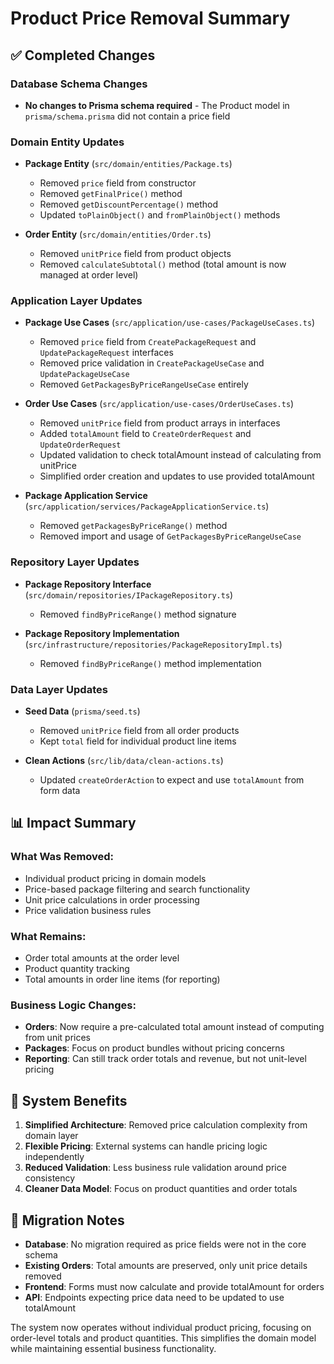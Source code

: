 # Product Price Removal Summary

## ✅ Completed Changes

### Database Schema Changes
- **No changes to Prisma schema required** - The Product model in `prisma/schema.prisma` did not contain a price field

### Domain Entity Updates
- **Package Entity** (`src/domain/entities/Package.ts`)
  - Removed `price` field from constructor
  - Removed `getFinalPrice()` method
  - Removed `getDiscountPercentage()` method
  - Updated `toPlainObject()` and `fromPlainObject()` methods

- **Order Entity** (`src/domain/entities/Order.ts`)
  - Removed `unitPrice` field from product objects
  - Removed `calculateSubtotal()` method (total amount is now managed at order level)

### Application Layer Updates
- **Package Use Cases** (`src/application/use-cases/PackageUseCases.ts`)
  - Removed `price` field from `CreatePackageRequest` and `UpdatePackageRequest` interfaces
  - Removed price validation in `CreatePackageUseCase` and `UpdatePackageUseCase`
  - Removed `GetPackagesByPriceRangeUseCase` entirely

- **Order Use Cases** (`src/application/use-cases/OrderUseCases.ts`)
  - Removed `unitPrice` field from product arrays in interfaces
  - Added `totalAmount` field to `CreateOrderRequest` and `UpdateOrderRequest`
  - Updated validation to check totalAmount instead of calculating from unitPrice
  - Simplified order creation and updates to use provided totalAmount

- **Package Application Service** (`src/application/services/PackageApplicationService.ts`)
  - Removed `getPackagesByPriceRange()` method
  - Removed import and usage of `GetPackagesByPriceRangeUseCase`

### Repository Layer Updates
- **Package Repository Interface** (`src/domain/repositories/IPackageRepository.ts`)
  - Removed `findByPriceRange()` method signature

- **Package Repository Implementation** (`src/infrastructure/repositories/PackageRepositoryImpl.ts`)
  - Removed `findByPriceRange()` method implementation

### Data Layer Updates
- **Seed Data** (`prisma/seed.ts`)
  - Removed `unitPrice` field from all order products
  - Kept `total` field for individual product line items

- **Clean Actions** (`src/lib/data/clean-actions.ts`)
  - Updated `createOrderAction` to expect and use `totalAmount` from form data

## 📊 Impact Summary

### What Was Removed:
- Individual product pricing in domain models
- Price-based package filtering and search functionality
- Unit price calculations in order processing
- Price validation business rules

### What Remains:
- Order total amounts at the order level
- Product quantity tracking
- Total amounts in order line items (for reporting)

### Business Logic Changes:
- **Orders**: Now require a pre-calculated total amount instead of computing from unit prices
- **Packages**: Focus on product bundles without pricing concerns
- **Reporting**: Can still track order totals and revenue, but not unit-level pricing

## 🎯 System Benefits

1. **Simplified Architecture**: Removed price calculation complexity from domain layer
2. **Flexible Pricing**: External systems can handle pricing logic independently
3. **Reduced Validation**: Less business rule validation around price consistency
4. **Cleaner Data Model**: Focus on product quantities and order totals

## 🔄 Migration Notes

- **Database**: No migration required as price fields were not in the core schema
- **Existing Orders**: Total amounts are preserved, only unit price details removed
- **Frontend**: Forms must now calculate and provide totalAmount for orders
- **API**: Endpoints expecting price data need to be updated to use totalAmount

The system now operates without individual product pricing, focusing on order-level totals and product quantities. This simplifies the domain model while maintaining essential business functionality.
